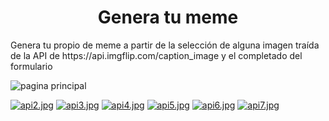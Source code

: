 <h1 align="center">Genera tu meme</h1>
<p>Genera tu propio de meme a partir de la selección de alguna imagen traída de la API de https://api.imgflip.com/caption_image y el completado del formulario</p>

<img src="https://i.postimg.cc/W1xqQDfq/api1.jpg" alt="pagina principal">

[![api2.jpg](https://i.postimg.cc/sgMZ6PKR/api2.jpg)](https://postimg.cc/4YTdn9r8)
[![api3.jpg](https://i.postimg.cc/DyyGs3X0/api3.jpg)](https://postimg.cc/s1q1d8KC)
[![api4.jpg](https://i.postimg.cc/xjPHc1qB/api4.jpg)](https://postimg.cc/hhfhYgL0)
[![api5.jpg](https://i.postimg.cc/13F3VvJ4/api5.jpg)](https://postimg.cc/yDVHwyqz)
[![api6.jpg](https://i.postimg.cc/hP6GGk8H/api6.jpg)](https://postimg.cc/Vd9wGHVR)
[![api7.jpg](https://i.postimg.cc/CLz1Sh8G/api7.jpg)](https://postimg.cc/Xp63g0Qq)
